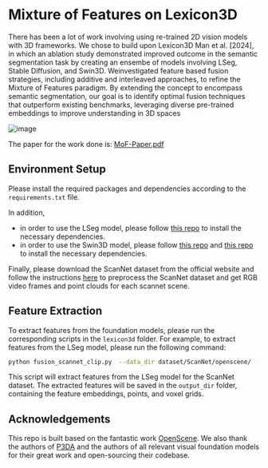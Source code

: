 # Mixture of Features on Lexicon3D

There has been a lot of work involving using re-trained 2D vision models with 3D
 frameworks. We chose to build upon Lexicon3D Man et al. [2024], in which an
 ablation study demonstrated improved outcome in the semantic segmentation task
 by creating an ensembe of models involving LSeg, Stable Diffusion, and Swin3D.
 Weinvestigated feature based fusion strategies, including additive and interleaved
 approaches, to refine the Mixture of Features paradigm. By extending the concept to
 encompass semantic segmentation, our goal is to identify optimal fusion techniques
 that outperform existing benchmarks, leveraging diverse pre-trained embeddings
 to improve understanding in 3D spaces

![image](https://github.com/user-attachments/assets/98f89ad1-5d8a-499e-afbb-2420c1b61ab4)

The paper for the work done is: [MoF-Paper.pdf](https://github.com/Exorust/MoF-Lexicon3D/blob/main/Chandrahas_Tejaswini_final_paper.pdf)


## Environment Setup

Please install the required packages and dependencies according to the `requirements.txt` file. 

In addition, 
- in order to use the LSeg model, please follow [this repo](https://github.com/pengsongyou/lseg_feature_extraction) to install the necessary dependencies.
- in order to use the Swin3D model, please follow [this repo](https://github.com/microsoft/Swin3D) and [this repo](https://github.com/Yukichiii/Swin3D_Task) to install the necessary dependencies.

Finally, please download the ScanNet dataset from the official website and follow the instructions [here](https://github.com/pengsongyou/openscene/blob/main/scripts/preprocess) to preprocess the ScanNet dataset and get RGB video frames and point clouds for each scannet scene.

## Feature Extraction

To extract features from the foundation models, please run the corresponding scripts in the `lexicon3d` folder. For example, to extract features from the LSeg model, please run the following command:

```bash
python fusion_scannet_clip.py  --data_dir dataset/ScanNet/openscene/  --output_dir  dataset/lexicon3d/clip/ --split train --prefix clip
```

This script will extract features from the LSeg model for the ScanNet dataset. The extracted features will be saved in the `output_dir` folder, containing the feature embeddings, points, and voxel grids.

## Acknowledgements
This repo is built based on the fantastic work [OpenScene](https://github.com/pengsongyou/openscene). We also thank the authors of [P3DA](https://github.com/mbanani/probe3d) and the authors of all relevant visual foundation models for their great work and open-sourcing their codebase. 
